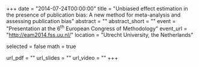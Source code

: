 +++
date = "2014-07-24T00:00:00"
title = "Unbiased effect estimation in the presence of publication bias: A new method for meta-analysis and assessing publication bias"
abstract = ""
abstract_short = ""
event = "Presentation at the 6<sup>th</sup> European Congress of Methodology"
event_url = "http://eam2014.fss.uu.nl/"
location = "Utrecht University, the Netherlands"

selected = false
math = true

url_pdf = ""
url_slides = ""
url_video = ""
+++